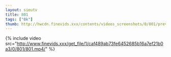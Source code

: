 ```yaml
--- 
layout: sieutv
title: 801
tags: ["0k"]
thumb: http://hwcdn.finevids.xxx/contents/videos_screenshots/0/801/preview.mp4.jpg
---
```

{% include video src="http://www.finevids.xxx/get_file/1/caf489ab73fe6452685b16a7ef21b0a3/0/801/801.mp4/" %} 
